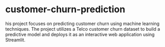 # customer-churn-prediction
his project focuses on predicting customer churn using machine learning techniques. The project utilizes a Telco customer churn dataset to build a predictive model and deploys it as an interactive web application using Streamlit.
